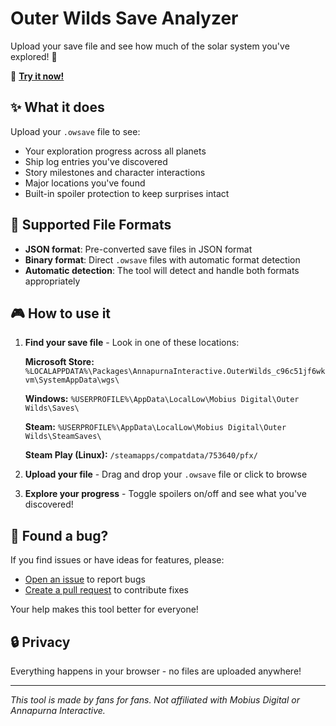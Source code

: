 # Outer Wilds Save Analyzer

Upload your save file and see how much of the solar system you've explored! 🌌

🔗 **[Try it now!](https://simonb97.github.io/outerwilds-helper/)**

## ✨ What it does

Upload your `.owsave` file to see:
- Your exploration progress across all planets
- Ship log entries you've discovered  
- Story milestones and character interactions
- Major locations you've found
- Built-in spoiler protection to keep surprises intact

## 📁 Supported File Formats

- **JSON format**: Pre-converted save files in JSON format
- **Binary format**: Direct `.owsave` files with automatic format detection
- **Automatic detection**: The tool will detect and handle both formats appropriately

## 🎮 How to use it

1. **Find your save file** - Look in one of these locations:
   
   **Microsoft Store:** `%LOCALAPPDATA%\Packages\AnnapurnaInteractive.OuterWilds_c96c51jf6wkvm\SystemAppData\wgs\`
   
   **Windows:** `%USERPROFILE%\AppData\LocalLow\Mobius Digital\Outer Wilds\Saves\`
   
   **Steam:** `%USERPROFILE%\AppData\LocalLow\Mobius Digital\Outer Wilds\SteamSaves\`
   
   **Steam Play (Linux):** `/steamapps/compatdata/753640/pfx/`

2. **Upload your file** - Drag and drop your `.owsave` file or click to browse

3. **Explore your progress** - Toggle spoilers on/off and see what you've discovered!

## 🐛 Found a bug?

If you find issues or have ideas for features, please:
- [Open an issue](../../issues) to report bugs
- [Create a pull request](../../pulls) to contribute fixes

Your help makes this tool better for everyone!

## 🔒 Privacy

Everything happens in your browser - no files are uploaded anywhere!

---

*This tool is made by fans for fans. Not affiliated with Mobius Digital or Annapurna Interactive.*
